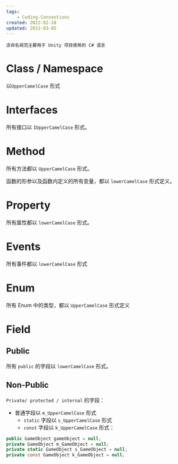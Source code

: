 ```yaml
---
tags:
    - Coding-Conventions
created: 2022-02-28
updated: 2022-03-05
---
```


```ad-note
该命名规范主要用于 Unity 项目使用的 C# 语言
```

# Class / Namespace

以`UpperCamelCase` 形式

# Interfaces

所有接口以 `IUpperCamelCase` 形式。

# Method

所有方法都以 `UpperCamelCase` 形式。

函数的形参以及函数内定义的所有变量，都以 `lowerCamelCase` 形式定义。

# Property

所有属性都以 `lowerCamelCase` 形式。
# Events

所有事件都以 `lowerCamelCase` 形式

# Enum

所有 Enum 中的类型，都以 `UpperCamelCase` 形式定义

# Field

## Public

所有 `public` 的字段以 `lowerCamelCase` 形式。

## Non-Public

`Private/ protected / internal` 的字段：
- 普通字段以 `m_UpperCamelCase`  形式
    - `static` 字段以 `s_UpperCamelCase` 形式
    - `const` 字段以 `k_UpperCamelCase` 形式：

```csharp
public GameObject gameObject = null;
private GameObject m_GameObject = null;
private static GameObject s_GameObject = null;
private const GameObject k_GameObject = null;
```



